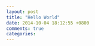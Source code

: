 ```yaml
---
layout: post
title: "Hello World"
date: 2014-10-04 18:12:55 +0800
comments: true
categories: 
---
```

